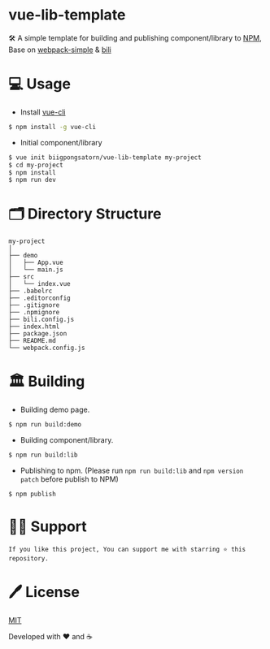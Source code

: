 # vue-lib-template
🛠 A simple template for building and publishing component/library to [NPM](https://www.npmjs.com/), Base on [webpack-simple](https://github.com/vuejs-templates/webpack-simple) & [bili](https://github.com/egoist/bili)

# 💻 Usage

- Install [vue-cli](https://github.com/vuejs/vue-cli)
``` bash
$ npm install -g vue-cli 
```

- Initial component/library
``` bash
$ vue init biigpongsatorn/vue-lib-template my-project
$ cd my-project
$ npm install
$ npm run dev
```

# 🗂 Directory Structure

```
my-project
│
├── demo
│   ├── App.vue
│   └── main.js
├── src
│   └── index.vue
├── .babelrc
├── .editorconfig
├── .gitignore
├── .npmignore
├── bili.config.js
├── index.html
├── package.json
├── README.md
└── webpack.config.js
```

# 🏛 Building
- Building demo page.
``` bash
$ npm run build:demo
```

- Building component/library.
``` bash
$ npm run build:lib
```

- Publishing to npm. (Please run `npm run build:lib` and `npm version patch` before publish to NPM)
``` bash
$ npm publish
```

# 🙏🏻 Support

```
If you like this project, You can support me with starring ⭐ this repository.
```

# 🖊 License

[MIT](LICENSE)

Developed with ❤️ and ☕️ 
